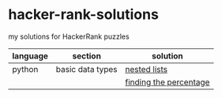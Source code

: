 # hacker-rank-solutions
my solutions for HackerRank puzzles

| language         | section          | solution               |
| ---------------- | ---------------- | ---------------------- |
| python           | basic data types | [nested lists](https://github.com/ruthrootz/hacker-rank-solutions/blob/main/python/basic-data-types/nested-lists.py) |
|                  |                  | [finding the percentage](https://github.com/ruthrootz/hacker-rank-solutions/blob/main/python/basic-data-types/finding-the-percentage.py) |
